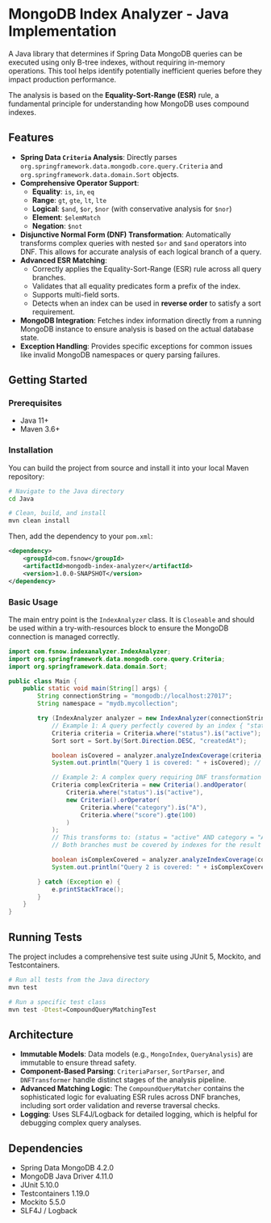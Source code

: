 # MongoDB Index Analyzer - Java Implementation

A Java library that determines if Spring Data MongoDB queries can be executed using only B-tree indexes, without requiring in-memory operations. This tool helps identify potentially inefficient queries before they impact production performance.

The analysis is based on the **Equality-Sort-Range (ESR)** rule, a fundamental principle for understanding how MongoDB uses compound indexes.

## Features

-   **Spring Data `Criteria` Analysis**: Directly parses `org.springframework.data.mongodb.core.query.Criteria` and `org.springframework.data.domain.Sort` objects.
-   **Comprehensive Operator Support**:
    -   **Equality**: `is`, `in`, `eq`
    -   **Range**: `gt`, `gte`, `lt`, `lte`
    -   **Logical**: `$and`, `$or`, `$nor` (with conservative analysis for `$nor`)
    -   **Element**: `$elemMatch`
    -   **Negation**: `$not`
-   **Disjunctive Normal Form (DNF) Transformation**: Automatically transforms complex queries with nested `$or` and `$and` operators into DNF. This allows for accurate analysis of each logical branch of a query.
-   **Advanced ESR Matching**:
    -   Correctly applies the Equality-Sort-Range (ESR) rule across all query branches.
    -   Validates that all equality predicates form a prefix of the index.
    -   Supports multi-field sorts.
    -   Detects when an index can be used in **reverse order** to satisfy a sort requirement.
-   **MongoDB Integration**: Fetches index information directly from a running MongoDB instance to ensure analysis is based on the actual database state.
-   **Exception Handling**: Provides specific exceptions for common issues like invalid MongoDB namespaces or query parsing failures.

## Getting Started

### Prerequisites

-   Java 11+
-   Maven 3.6+

### Installation

You can build the project from source and install it into your local Maven repository:

```bash
# Navigate to the Java directory
cd Java

# Clean, build, and install
mvn clean install
```

Then, add the dependency to your `pom.xml`:

```xml
<dependency>
    <groupId>com.fsnow</groupId>
    <artifactId>mongodb-index-analyzer</artifactId>
    <version>1.0.0-SNAPSHOT</version>
</dependency>
```

### Basic Usage

The main entry point is the `IndexAnalyzer` class. It is `Closeable` and should be used within a try-with-resources block to ensure the MongoDB connection is managed correctly.

```java
import com.fsnow.indexanalyzer.IndexAnalyzer;
import org.springframework.data.mongodb.core.query.Criteria;
import org.springframework.data.domain.Sort;

public class Main {
    public static void main(String[] args) {
        String connectionString = "mongodb://localhost:27017";
        String namespace = "mydb.mycollection";

        try (IndexAnalyzer analyzer = new IndexAnalyzer(connectionString)) {
            // Example 1: A query perfectly covered by an index { "status": 1, "createdAt": -1 }
            Criteria criteria = Criteria.where("status").is("active");
            Sort sort = Sort.by(Sort.Direction.DESC, "createdAt");

            boolean isCovered = analyzer.analyzeIndexCoverage(criteria, sort, namespace);
            System.out.println("Query 1 is covered: " + isCovered); // Expected: true

            // Example 2: A complex query requiring DNF transformation
            Criteria complexCriteria = new Criteria().andOperator(
                Criteria.where("status").is("active"),
                new Criteria().orOperator(
                    Criteria.where("category").is("A"),
                    Criteria.where("score").gte(100)
                )
            );
            // This transforms to: (status = "active" AND category = "A") OR (status = "active" AND score >= 100)
            // Both branches must be covered by indexes for the result to be true.

            boolean isComplexCovered = analyzer.analyzeIndexCoverage(complexCriteria, null, namespace);
            System.out.println("Query 2 is covered: " + isComplexCovered);

        } catch (Exception e) {
            e.printStackTrace();
        }
    }
}
```

## Running Tests

The project includes a comprehensive test suite using JUnit 5, Mockito, and Testcontainers.

```bash
# Run all tests from the Java directory
mvn test

# Run a specific test class
mvn test -Dtest=CompoundQueryMatchingTest
```

## Architecture

-   **Immutable Models**: Data models (e.g., `MongoIndex`, `QueryAnalysis`) are immutable to ensure thread safety.
-   **Component-Based Parsing**: `CriteriaParser`, `SortParser`, and `DNFTransformer` handle distinct stages of the analysis pipeline.
-   **Advanced Matching Logic**: The `CompoundQueryMatcher` contains the sophisticated logic for evaluating ESR rules across DNF branches, including sort order validation and reverse traversal checks.
-   **Logging**: Uses SLF4J/Logback for detailed logging, which is helpful for debugging complex query analyses.

## Dependencies

-   Spring Data MongoDB 4.2.0
-   MongoDB Java Driver 4.11.0
-   JUnit 5.10.0
-   Testcontainers 1.19.0
-   Mockito 5.5.0
-   SLF4J / Logback
